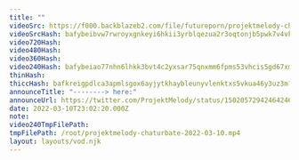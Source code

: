```yaml
---
title: ""
videoSrc: https://f000.backblazeb2.com/file/futureporn/projektmelody-chaturbate-2022-03-10.mp4
videoSrcHash: bafybeibvw7rwroyxgnkeyi6hkii3yrblqezua2r3oqtonjb5pwk7v4vkwu?filename=projektmelody-chaturbate-20220310T230220Z-source.mp4
video720Hash: 
video480Hash: 
video360Hash: 
video240Hash: bafybeiao77nhn6lhkk3bvt4c2yxsar75qnxmm6fpms53vhcis5gd67xmni?filename=projektmelody-chaturbate-20220310T230220Z-240p.mp4
thinHash: 
thiccHash: bafkreigpdlca3apmlsgox6ayjytkhaybleunyvlenktxs5vkua46y3uz3m?filename=20220310T230220Z-thicc.jpg
announceTitle: "--------> here:"
announceUrl: https://twitter.com/ProjektMelody/status/1502057294246424600
date: 2022-03-10T23:02:20.000Z
note: 
video240TmpFilePath: 
tmpFilePath: /root/projektmelody-chaturbate-2022-03-10.mp4
layout: layouts/vod.njk
---
```


